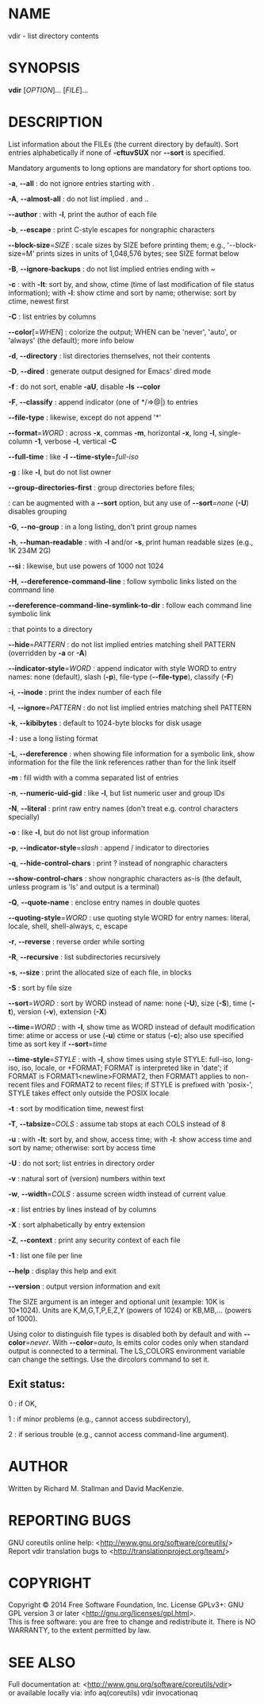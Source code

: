 NAME
====

vdir - list directory contents

SYNOPSIS
========

**vdir** [*OPTION*]... [*FILE*]...

DESCRIPTION
===========

List information about the FILEs (the current directory by default). Sort entries alphabetically if none of **-cftuvSUX** nor **--sort** is specified.

Mandatory arguments to long options are mandatory for short options too.

**-a**, **--all**
:   do not ignore entries starting with .

**-A**, **--almost-all**
:   do not list implied . and ..

**--author**
:   with **-l**, print the author of each file

**-b**, **--escape**
:   print C-style escapes for nongraphic characters

**--block-size**=*SIZE*
:   scale sizes by SIZE before printing them; e.g., '--block-size=M' prints sizes in units of 1,048,576 bytes; see SIZE format below

**-B**, **--ignore-backups**
:   do not list implied entries ending with \~

**-c**
:   with **-lt**: sort by, and show, ctime (time of last modification of file status information); with **-l**: show ctime and sort by name; otherwise: sort by ctime, newest first

**-C**
:   list entries by columns

**--color**[=*WHEN*]
:   colorize the output; WHEN can be 'never', 'auto', or 'always' (the default); more info below

**-d**, **--directory**
:   list directories themselves, not their contents

**-D**, **--dired**
:   generate output designed for Emacs' dired mode

**-f**
:   do not sort, enable **-aU**, disable **-ls** **--color**

**-F**, **--classify**
:   append indicator (one of \*/=\>@|) to entries

**--file-type**
:   likewise, except do not append '\*'

**--format**=*WORD*
:   across **-x**, commas **-m**, horizontal **-x**, long **-l**, single-column **-1**, verbose **-l**, vertical **-C**

**--full-time**
:   like **-l** **--time-style**=*full-iso*

**-g**
:   like **-l**, but do not list owner

**--group-directories-first**
:   group directories before files;

:   can be augmented with a **--sort** option, but any use of **--sort**=*none* (**-U**) disables grouping

**-G**, **--no-group**
:   in a long listing, don't print group names

**-h**, **--human-readable**
:   with **-l** and/or **-s**, print human readable sizes (e.g., 1K 234M 2G)

**--si**
:   likewise, but use powers of 1000 not 1024

**-H**, **--dereference-command-line**
:   follow symbolic links listed on the command line

**--dereference-command-line-symlink-to-dir**
:   follow each command line symbolic link

:   that points to a directory

**--hide**=*PATTERN*
:   do not list implied entries matching shell PATTERN (overridden by **-a** or **-A**)

**--indicator-style**=*WORD*
:   append indicator with style WORD to entry names: none (default), slash (**-p**), file-type (**--file-type**), classify (**-F**)

**-i**, **--inode**
:   print the index number of each file

**-I**, **--ignore**=*PATTERN*
:   do not list implied entries matching shell PATTERN

**-k**, **--kibibytes**
:   default to 1024-byte blocks for disk usage

**-l**
:   use a long listing format

**-L**, **--dereference**
:   when showing file information for a symbolic link, show information for the file the link references rather than for the link itself

**-m**
:   fill width with a comma separated list of entries

**-n**, **--numeric-uid-gid**
:   like **-l**, but list numeric user and group IDs

**-N**, **--literal**
:   print raw entry names (don't treat e.g. control characters specially)

**-o**
:   like **-l**, but do not list group information

**-p**, **--indicator-style**=*slash*
:   append / indicator to directories

**-q**, **--hide-control-chars**
:   print ? instead of nongraphic characters

**--show-control-chars**
:   show nongraphic characters as-is (the default, unless program is 'ls' and output is a terminal)

**-Q**, **--quote-name**
:   enclose entry names in double quotes

**--quoting-style**=*WORD*
:   use quoting style WORD for entry names: literal, locale, shell, shell-always, c, escape

**-r**, **--reverse**
:   reverse order while sorting

**-R**, **--recursive**
:   list subdirectories recursively

**-s**, **--size**
:   print the allocated size of each file, in blocks

**-S**
:   sort by file size

**--sort**=*WORD*
:   sort by WORD instead of name: none (**-U**), size (**-S**), time (**-t**), version (**-v**), extension (**-X**)

**--time**=*WORD*
:   with **-l**, show time as WORD instead of default modification time: atime or access or use (**-u**) ctime or status (**-c**); also use specified time as sort key if **--sort**=*time*

**--time-style**=*STYLE*
:   with **-l**, show times using style STYLE: full-iso, long-iso, iso, locale, or +FORMAT; FORMAT is interpreted like in 'date'; if FORMAT is FORMAT1\<newline\>FORMAT2, then FORMAT1 applies to non-recent files and FORMAT2 to recent files; if STYLE is prefixed with 'posix-', STYLE takes effect only outside the POSIX locale

**-t**
:   sort by modification time, newest first

**-T**, **--tabsize**=*COLS*
:   assume tab stops at each COLS instead of 8

**-u**
:   with **-lt**: sort by, and show, access time; with **-l**: show access time and sort by name; otherwise: sort by access time

**-U**
:   do not sort; list entries in directory order

**-v**
:   natural sort of (version) numbers within text

**-w**, **--width**=*COLS*
:   assume screen width instead of current value

**-x**
:   list entries by lines instead of by columns

**-X**
:   sort alphabetically by entry extension

**-Z**, **--context**
:   print any security context of each file

**-1**
:   list one file per line

**--help**
:   display this help and exit

**--version**
:   output version information and exit

The SIZE argument is an integer and optional unit (example: 10K is 10\*1024). Units are K,M,G,T,P,E,Z,Y (powers of 1024) or KB,MB,... (powers of 1000).

Using color to distinguish file types is disabled both by default and with **--color**=*never*. With **--color**=*auto*, ls emits color codes only when standard output is connected to a terminal. The LS\_COLORS environment variable can change the settings. Use the dircolors command to set it.

Exit status:
------------

0
:   if OK,

1
:   if minor problems (e.g., cannot access subdirectory),

2
:   if serious trouble (e.g., cannot access command-line argument).

AUTHOR
======

Written by Richard M. Stallman and David MacKenzie.

REPORTING BUGS
==============

GNU coreutils online help: \<<http://www.gnu.org/software/coreutils/>\>\
 Report vdir translation bugs to \<<http://translationproject.org/team/>\>

COPYRIGHT
=========

Copyright © 2014 Free Software Foundation, Inc. License GPLv3+: GNU GPL version 3 or later \<<http://gnu.org/licenses/gpl.html>\>.\
 This is free software: you are free to change and redistribute it. There is NO WARRANTY, to the extent permitted by law.

SEE ALSO
========

Full documentation at: \<<http://www.gnu.org/software/coreutils/vdir>\>\
 or available locally via: info aq(coreutils) vdir invocationaq
